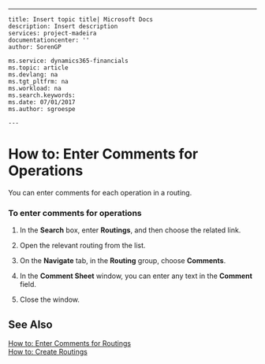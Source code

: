 ---
    title: Insert topic title| Microsoft Docs
    description: Insert description
    services: project-madeira
    documentationcenter: ''
    author: SorenGP

    ms.service: dynamics365-financials
    ms.topic: article
    ms.devlang: na
    ms.tgt_pltfrm: na
    ms.workload: na
    ms.search.keywords:
    ms.date: 07/01/2017
    ms.author: sgroespe

    ---
# How to: Enter Comments for Operations
You can enter comments for each operation in a routing.  
  
### To enter comments for operations  
  
1.  In the **Search** box, enter **Routings**, and then choose the related link.  
  
2.  Open the relevant routing from the list.  
  
3.  On the **Navigate** tab, in the **Routing** group, choose **Comments**.  
  
4.  In the **Comment Sheet** window, you can enter any text in the **Comment** field.  
  
5.  Close the window.  
  
## See Also  
 [How to: Enter Comments for Routings](../FullExperience/how-to-enter-comments-for-routings.md)   
 [How to: Create Routings](../FullExperience/how-to-create-routings.md)